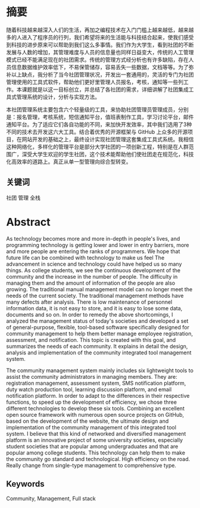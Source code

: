 # 摘要

随着科技越来越深入人们的生活，再加之编程技术在入门门槛上越来越低，越来越多的人进入了程序员的行列，我们希望将来的生活能与科技结合起来，使我们感受到科技的进步原来可以帮助到我们这么多事情。我们作为大学生，看到社团的不断发展与人数的增加，其管理难度与人员的信息量也同样日益变大，传统的人工管理模式已经不能满足现在的社团需求。传统的管理方式经分析也有许多缺陷，存在人员信息数据维护效率低下，不易保管储存，容易丢失一些数据，文档等等。为了弥补以上缺点，我分析了当今社团管理状况，开发出一套通用的，灵活的专门为社团管理使用的工具式软件，帮助他们更好里管理人员报名，考核，通知等一些列工作。本课题就是以这一目标创立，并总结了各社团的需求，详细讲解了社团集成工具式管理系统的设计，分析与实现方法。

本社团管理系统主要包含六个轻量级的工具，来协助社团管理员管理成员，分别是：报名管理，考核系统，短信通知平台，值班表制作工具，学习讨论平台，邮件通知平台。为了适应它们各自功能的不同，来加快开发效率，其中我们选用了3种不同的技术去开发这六大工具。结合着优秀的开源框架与 GitHub 上众多的开源项目，在网站开发的基础之上，最终设计实现社团管理这套集成工具式系统。我相信这种网络化，多样化的管理平台是部分大学社团的一项创新工程，特别是在人群范围广，深受大学生欢迎的学生社团，这个技术能帮助他们使社团走在规范化，科技化高效率的道路上。真正从单一型管理向综合型转变。

## 关键词

社团 管理 全栈

# Abstract

As technology becomes more and more in-depth in people's lives, and programming technology is getting lower and lower in entry barriers, more and more people are entering the ranks of programmers. We hope that future life can be combined with technology to make us feel The advancement in science and technology could have helped us so many things. As college students, we see the continuous development of the community and the increase in the number of people. The difficulty in managing them and the amount of information of the people are also growing. The traditional manual management model can no longer meet the needs of the current society. The traditional management methods have many defects after analysis. There is low maintenance of personnel information data, it is not easy to store, and it is easy to lose some data, documents and so on. In order to remedy the above shortcomings, I analyzed the management status of today's societies and developed a set of general-purpose, flexible, tool-based software specifically designed for community management to help them better manage employee registration, assessment, and notification. This topic is created with this goal, and summarizes the needs of each community. It explains in detail the design, analysis and implementation of the community integrated tool management system.

The community management system mainly includes six lightweight tools to assist the community administrators in managing members. They are: registration management, assessment system, SMS notification platform, duty watch production tool, learning discussion platform, and email notification platform. In order to adapt to the differences in their respective functions, to speed up the development of efficiency, we chose three different technologies to develop these six tools. Combining an excellent open source framework with numerous open source projects on GitHub, based on the development of the website, the ultimate design and implementation of the community management of this integrated tool system. I believe that this kind of networked and diversified management platform is an innovative project of some university societies, especially student societies that are popular among undergraduates and that are popular among college students. This technology can help them to make the community go standard and technological. High efficiency on the road. Really change from single-type management to comprehensive type.

## Keywords

Community, Management, Full stack
